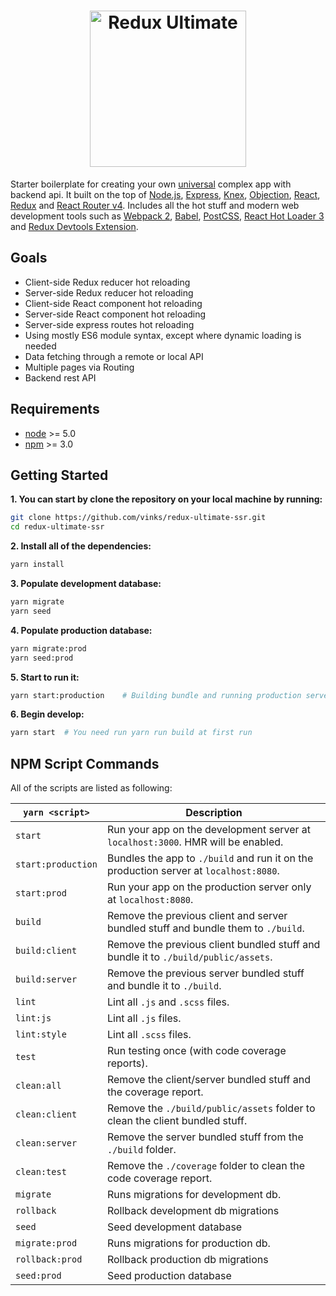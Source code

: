 # <div align="center"><img src="https://cloud.githubusercontent.com/assets/697410/26205879/c8e50a8c-3beb-11e7-9073-dc30b504d60a.png" height="250px" alt="Redux Ultimate" /></div>

Starter boilerplate for creating your own  [universal](https://medium.com/@mjackson/universal-javascript-4761051b7ae9#.mtjf14xy5) complex app with backend api. It built on the top of [Node.js](https://nodejs.org/en/), [Express](https://expressjs.com/),
[Knex](http://knexjs.org/),
[Objection](http://vincit.github.io/objection.js/), [React](https://facebook.github.io/react/), [Redux](https://github.com/reactjs/redux) and [React Router v4](https://reacttraining.com/react-router/). Includes all the hot stuff and modern web development tools such as [Webpack 2](https://webpack.js.org/), [Babel](https://babeljs.io/), [PostCSS](https://github.com/postcss/postcss-loader), [React Hot Loader 3](https://github.com/gaearon/react-hot-loader) and [Redux Devtools Extension](https://github.com/zalmoxisus/redux-devtools-extension).

## Goals

  * Client-side Redux reducer hot reloading
  * Server-side Redux reducer hot reloading
  * Client-side React component hot reloading
  * Server-side React component hot reloading
  * Server-side express routes hot reloading
  * Using mostly ES6 module syntax, except where dynamic loading is needed
  * Data fetching through a remote or local API
  * Multiple pages via Routing
  * Backend rest API

## Requirements

* [node](https://nodejs.org/en/) >= 5.0
* [npm](https://www.npmjs.com/) >= 3.0

## Getting Started

**1. You can start by clone the repository on your local machine by running:**

```bash
git clone https://github.com/vinks/redux-ultimate-ssr.git
cd redux-ultimate-ssr
```

**2. Install all of the dependencies:**

```bash
yarn install
```

**3. Populate development database:**

```bash
yarn migrate
yarn seed
```

**4. Populate production database:**

```bash
yarn migrate:prod
yarn seed:prod
```

**5. Start to run it:**

```bash
yarn start:production    # Building bundle and running production server
```

**6. Begin develop:**

```bash
yarn start  # You need run yarn run build at first run
```

## NPM Script Commands
 All of the scripts are listed as following:

`yarn <script>`|Description
------------------|-----------
`start`|Run your app on the development server at `localhost:3000`. HMR will be enabled.
`start:production`|Bundles the app to `./build` and run it on the production server at `localhost:8080`.
`start:prod`|Run your app on the production server only at `localhost:8080`.
`build`|Remove the previous client and server bundled stuff and bundle them to `./build`.
`build:client`|Remove the previous client bundled stuff and bundle it to `./build/public/assets`.
`build:server`|Remove the previous server bundled stuff and bundle it to `./build`.
`lint`|Lint all `.js` and `.scss` files.
`lint:js`|Lint all `.js` files.
`lint:style`|Lint all `.scss` files.
`test`|Run testing once (with code coverage reports).
`clean:all`|Remove the client/server bundled stuff and the coverage report.
`clean:client`|Remove the `./build/public/assets` folder to clean the client bundled stuff.
`clean:server`|Remove the server bundled stuff from the `./build` folder.
`clean:test`|Remove the `./coverage` folder to clean the code coverage report.
`migrate`|Runs migrations for development db.
`rollback`|Rollback development db migrations
`seed`|Seed development database
`migrate:prod`|Runs migrations for production db.
`rollback:prod`|Rollback production db migrations
`seed:prod`|Seed production database
